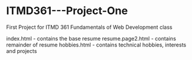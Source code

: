 # ITMD361---Project-One
First Project for ITMD 361 Fundamentals of Web Development class

index.html - contains the base resume
resume.page2.html	- contains remainder of resume
hobbies.html	- contains technical hobbies, interests and projects
